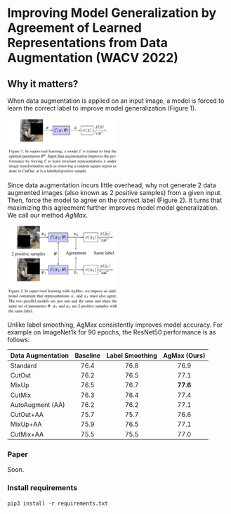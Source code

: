 # Improving Model Generalization by Agreement of Learned Representations from Data Augmentation (WACV 2022)


## Why it matters?

When data augmentation is applied on an input image, a model is forced to learn the correct label to improve model generalization (Figure 1). 

<img src="https://github.com/roatienza/agmax/blob/master/figures/fig1_agmax.png" width="50%" height="50%">


Since data augmentation incurs little overhead, why not generate 2 data augmented images (also known as 2 positive samples) from a given input. Then, force the model to agree on the correct label (Figure 2). It turns that maximizing this agreement further improves model model generalization. We call our method *AgMax*.


<img src="https://github.com/roatienza/agmax/blob/master/figures/fig2_agmax.png" width="50%" height="50%">

Unlike label smoothing, AgMax consistently improves model accuracy. For example on ImageNet1k for 90 epochs, the ResNet50 performance is as follows:


| Data Augmentation | Baseline | Label Smoothing | AgMax (Ours) |
| :------------ | :-------------: | :-------------: | :-------------: |
| Standard | 76.4 | 76.8 | 76.9 | 
| CutOut | 76.2 | 76.5 | 77.1 |
| MixUp | 76.5 | 76.7| **77.6**  |
| CutMix | 76.3 | 76.4 | 77.4 |
| AutoAugment (AA) | 76.2 | 76.2 | 77.1 |
| CutOut+AA | 75.7 | 75.7 | 76.6 |
| MixUp+AA | 75.9 | 76.5 | 77.1 |
| CutMix+AA | 75.5 | 75.5 | 77.0 |


### Paper

Soon.

### Install requirements

```
pip3 install -r requirements.txt
```
